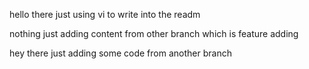 hello there just using vi to write into the readm

nothing just adding content from other branch which is feature adding

hey there just adding some code from another branch
